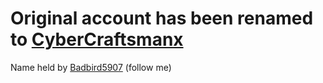 # Original account has been renamed to [CyberCraftsmanx](https://github.com/CyberCraftsmanx)

Name held by [Badbird5907](https://github.com/Badbird5907) (follow me)
